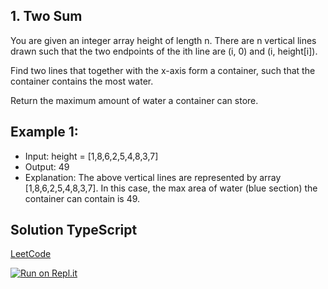## 1. Two Sum
You are given an integer array height of length n. There are n vertical lines drawn such that the two endpoints of the ith line are (i, 0) and (i, height[i]).

Find two lines that together with the x-axis form a container, such that the container contains the most water.

Return the maximum amount of water a container can store.

## Example 1:

- Input: height = [1,8,6,2,5,4,8,3,7]
- Output: 49
- Explanation: The above vertical lines are represented by array [1,8,6,2,5,4,8,3,7]. In this case, the max area of water (blue section) the container can contain is 49.



## Solution TypeScript

[LeetCode](https://leetcode.com/submissions/detail/704117776/)

[![Run on Repl.it](https://repl.it/badge/github/oscharko/LeetCode-11-Container-With-Most-Water)](https://repl.it/github/oscharko/LeetCode-11-Container-With-Most-Water)

